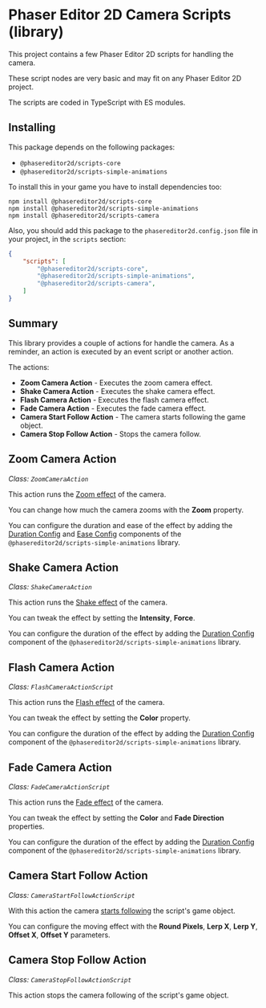# Phaser Editor 2D Camera Scripts (library)

This project contains a few Phaser Editor 2D scripts for handling the camera.

These script nodes are very basic and may fit on any Phaser Editor 2D project.

The scripts are coded in TypeScript with ES modules.

## Installing

This package depends on the following packages:

- `@phasereditor2d/scripts-core`
- `@phasereditor2d/scripts-simple-animations`

To install this in your game you have to install dependencies too:

```
npm install @phasereditor2d/scripts-core
npm install @phasereditor2d/scripts-simple-animations
npm install @phasereditor2d/scripts-camera
```

Also, you should add this package to the `phasereditor2d.config.json` file in your project, in the `scripts` section:

```json
{
    "scripts": [
        "@phasereditor2d/scripts-core",
        "@phasereditor2d/scripts-simple-animations",
        "@phasereditor2d/scripts-camera",
    ]
}
```

## Summary

This library provides a couple of actions for handle the camera. As a reminder, an action is executed by an event script or another action.

The actions:

* **Zoom Camera Action** - Executes the zoom camera effect.
* **Shake Camera Action** - Executes the shake camera effect.
* **Flash Camera Action** - Executes the flash camera effect.
* **Fade Camera Action** - Executes the fade camera effect.
* **Camera Start Follow Action** - The camera starts following the game object.
* **Camera Stop Follow Action** - Stops the camera follow.

## Zoom Camera Action

*Class: `ZoomCameraAction`*

This action runs the [Zoom effect](https://newdocs.phaser.io/docs/3.70.0/focus/Phaser.Cameras.Scene2D.Camera-zoomTo) of the camera.

You can change how much the camera zooms with the **Zoom** property.

You can configure the duration and ease of the effect by adding the [Duration Config](https://github.com/PhaserEditor2D/phasereditor2d-scripts-simple-animations#duration-config) and [Ease Config](https://github.com/PhaserEditor2D/phasereditor2d-scripts-simple-animations#ease-config) components of the `@phasereditor2d/scripts-simple-animations` library.

## Shake Camera Action

*Class: `ShakeCameraAction`*

This action runs the [Shake effect](https://newdocs.phaser.io/docs/3.70.0/focus/Phaser.Cameras.Scene2D.Camera-shake) of the camera.

You can tweak the effect by setting the **Intensity**, **Force**.

You can configure the duration of the effect by adding the [Duration Config](https://github.com/PhaserEditor2D/phasereditor2d-scripts-simple-animations#duration-config) component of the `@phasereditor2d/scripts-simple-animations` library.

## Flash Camera Action

*Class: `FlashCameraActionScript`*

This action runs the [Flash effect](https://newdocs.phaser.io/docs/3.70.0/focus/Phaser.Cameras.Scene2D.Camera-flash) of the camera.

You can tweak the effect by setting the **Color** property. 

You can configure the duration of the effect by adding the [Duration Config](https://github.com/PhaserEditor2D/phasereditor2d-scripts-simple-animations#duration-config) component of the `@phasereditor2d/scripts-simple-animations` library.

## Fade Camera Action

*Class: `FadeCameraActionScript`*

This action runs the [Fade effect](https://newdocs.phaser.io/docs/3.70.0/focus/Phaser.Cameras.Scene2D.Camera-fade) of the camera.

You can tweak the effect by setting the **Color** and **Fade Direction** properties. 

You can configure the duration of the effect by adding the [Duration Config](https://github.com/PhaserEditor2D/phasereditor2d-scripts-simple-animations#duration-config) component of the `@phasereditor2d/scripts-simple-animations` library.

## Camera Start Follow Action

*Class: `CameraStartFollowActionScript`*

With this action the camera [starts following](https://newdocs.phaser.io/docs/3.70.0/focus/Phaser.Cameras.Scene2D.Camera-startFollow) the script's game object.

You can configure the moving effect with the **Round Pixels**, **Lerp X**, **Lerp Y**, **Offset X**, **Offset Y** parameters.

## Camera Stop Follow Action

*Class: `CameraStopFollowActionScript`*

This action stops the camera following of the script's game object.